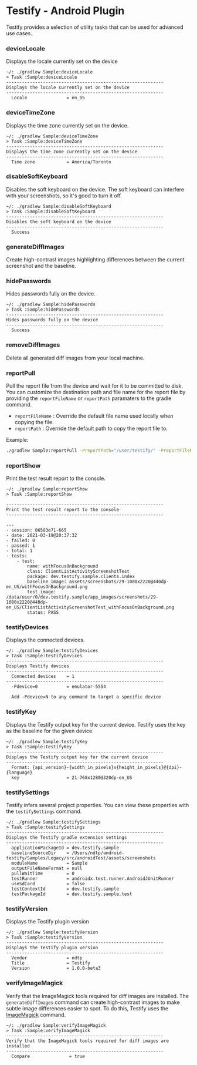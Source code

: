 # Testify - Android Plugin

Testify provides a selection of utility tasks that can be used for advanced use cases.

### deviceLocale

Displays the locale currently set on the device

```
~/: ./gradlew Sample:deviceLocale
> Task :Sample:deviceLocale
------------------------------------------------------------
Displays the locale currently set on the device
------------------------------------------------------------
  Locale               = en_US
```

### deviceTimeZone

Displays the time zone currently set on the device.

```
~/: ./gradlew Sample:deviceTimeZone
> Task :Sample:deviceTimeZone
------------------------------------------------------------
Displays the time zone currently set on the device
------------------------------------------------------------
  Time zone            = America/Toronto
```

### disableSoftKeyboard

Disables the soft keyboard on the device. The soft keyboard can interfere with your screenshots, so it's good to turn it off.

```
~/: ./gradlew Sample:disableSoftKeyboard
> Task :Sample:disableSoftKeyboard
------------------------------------------------------------
Disables the soft keyboard on the device
------------------------------------------------------------
  Success

```

### generateDiffImages

Create high-contrast images highlighting differences between the current screenshot and the baseline.

### hidePasswords

Hides passwords fully on the device.

```
~/: ./gradlew Sample:hidePasswords
> Task :Sample:hidePasswords
------------------------------------------------------------
Hides passwords fully on the device
------------------------------------------------------------
  Success
```

### removeDiffImages

Delete all generated diff images from your local machine.

### reportPull

Pull the report file from the device and wait for it to be committed to disk.
You can customize the destination path and file name for the report file by providing the `reportFileName` or `reportPath` paramaters to the gradle command.

- `reportFileName` :  Override the default file name used locally when copying the file.
- `reportPath` : Override the default path to copy the report file to.

Example:

```bash
./gradlew Sample:reportPull -PreportPath="/user/testify/" -PreportFileName="my-report.yml"
```

### reportShow

Print the test result report to the console.

```
~/: ./gradlew Sample:reportShow
> Task :Sample:reportShow

------------------------------------------------------------
Print the test result report to the console
------------------------------------------------------------

---
- session: 06583e71-665
- date: 2021-03-19@20:37:32
- failed: 0
- passed: 1
- total: 1
- tests:
    - test:
        name: withFocusOnBackground
        class: ClientListActivityScreenshotTest
        package: dev.testify.sample.clients.index
        baseline_image: assets/screenshots/29-1080x2220@440dp-en_US/withFocusOnBackground.png
        test_image: /data/user/0/dev.testify.sample/app_images/screenshots/29-1080x2220@440dp-en_US/ClientListActivityScreenshotTest_withFocusOnBackground.png
        status: PASS
```

### testifyDevices

Displays the connected devices.

```
~/: ./gradlew Sample:testifyDevices
> Task :Sample:testifyDevices
------------------------------------------------------------
Displays Testify devices
------------------------------------------------------------
  Connected devices    = 1
------------------------------------------------------------
  -Pdevice=0           = emulator-5554

  Add -Pdevice=N to any command to target a specific device
```

### testifyKey

Displays the Testify output key for the current device. Testify uses the key as the baseline for the given device.

```
~/: ./gradlew Sample:testifyKey
> Task :Sample:testifyKey
------------------------------------------------------------
Displays the Testify output key for the current device
------------------------------------------------------------
  Format: {api_version}-{width_in_pixels}x{height_in_pixels}@{dpi}-{language}
  key                  = 21-768x1280@320dp-en_US
```

### testifySettings

Testify infers several project properties. You can view these properties with the `testifySettings` command.

```
~/: ./gradlew Sample:testifySettings
> Task :Sample:testifySettings
------------------------------------------------------------
Displays the Testify gradle extension settings
------------------------------------------------------------
  applicationPackageId = dev.testify.sample
  baselineSourceDir    = /Users/ndtp/android-testify/Samples/Legacy/src/androidTest/assets/screenshots
  moduleName           = Sample
  outputFileNameFormat = null
  pullWaitTime         = 0
  testRunner           = androidx.test.runner.AndroidJUnitRunner
  useSdCard            = false
  testContextId        = dev.testify.sample
  testPackageId        = dev.testify.sample.test
```

### testifyVersion

Displays the Testify plugin version

```
~/: ./gradlew Sample:testifyVersion
> Task :Sample:testifyVersion
------------------------------------------------------------
Displays the Testify plugin version
------------------------------------------------------------
  Vendor               = ndtp
  Title                = Testify
  Version              = 1.0.0-beta3
```

### verifyImageMagick

Verify that the ImageMagick tools required for diff images are installed. The `generateDiffImages` command can create high-contrast images to make subtle image differences easier to spot. To do this, Testify uses the [ImageMagick](https://www.imagemagick.org/) command.

```
~/: ./gradlew Sample:verifyImageMagick
> Task :Sample:verifyImageMagick
------------------------------------------------------------
Verify that the ImageMagick tools required for diff images are installed
------------------------------------------------------------
  Compare               = true
```
